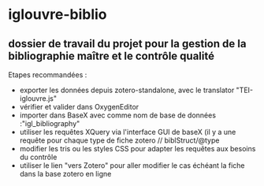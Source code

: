 # iglouvre-biblio

dossier de travail du projet pour la gestion de la bibliographie maître et le contrôle qualité
----------------------------------------------------------------------------------------------

Etapes recommandées :

- exporter les données depuis zotero-standalone, avec le translator "TEI-iglouvre.js"
- vérifier et valider dans OxygenEditor
- importer dans BaseX avec comme nom de base de données :"igl_bibliography"
- utiliser les requêtes XQuery via l'interface GUI de baseX (il y a une requête pour chaque type de fiche zotero // biblStruct/@type
- modifier les tris ou les styles CSS pour adapter les requêtes aux besoins du contrôle
- utiliser le lien "vers Zotero" pour aller modifier le cas échéant la fiche dans la base zotero en ligne


